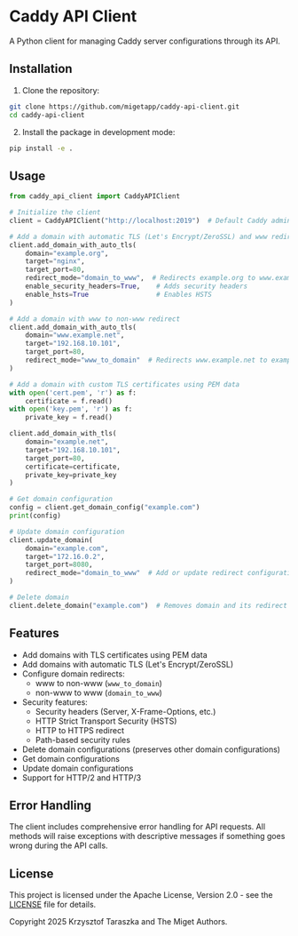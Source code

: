 # Caddy API Client

A Python client for managing Caddy server configurations through its API.

## Installation

1. Clone the repository:
```bash
git clone https://github.com/migetapp/caddy-api-client.git
cd caddy-api-client
```

2. Install the package in development mode:
```bash
pip install -e .
```

## Usage

```python
from caddy_api_client import CaddyAPIClient

# Initialize the client
client = CaddyAPIClient("http://localhost:2019")  # Default Caddy admin endpoint

# Add a domain with automatic TLS (Let's Encrypt/ZeroSSL) and www redirect
client.add_domain_with_auto_tls(
    domain="example.org",
    target="nginx",
    target_port=80,
    redirect_mode="domain_to_www",  # Redirects example.org to www.example.org
    enable_security_headers=True,    # Adds security headers
    enable_hsts=True                 # Enables HSTS
)

# Add a domain with www to non-www redirect
client.add_domain_with_auto_tls(
    domain="www.example.net",
    target="192.168.10.101",
    target_port=80,
    redirect_mode="www_to_domain"  # Redirects www.example.net to example.net
)

# Add a domain with custom TLS certificates using PEM data
with open('cert.pem', 'r') as f:
    certificate = f.read()
with open('key.pem', 'r') as f:
    private_key = f.read()

client.add_domain_with_tls(
    domain="example.net",
    target="192.168.10.101",
    target_port=80,
    certificate=certificate,
    private_key=private_key
)

# Get domain configuration
config = client.get_domain_config("example.com")
print(config)

# Update domain configuration
client.update_domain(
    domain="example.com",
    target="172.16.0.2",
    target_port=8080,
    redirect_mode="domain_to_www"  # Add or update redirect configuration
)

# Delete domain
client.delete_domain("example.com")  # Removes domain and its redirect configuration
```

## Features

- Add domains with TLS certificates using PEM data
- Add domains with automatic TLS (Let's Encrypt/ZeroSSL)
- Configure domain redirects:
  - www to non-www (`www_to_domain`)
  - non-www to www (`domain_to_www`)
- Security features:
  - Security headers (Server, X-Frame-Options, etc.)
  - HTTP Strict Transport Security (HSTS)
  - HTTP to HTTPS redirect
  - Path-based security rules
- Delete domain configurations (preserves other domain configurations)
- Get domain configurations
- Update domain configurations
- Support for HTTP/2 and HTTP/3

## Error Handling

The client includes comprehensive error handling for API requests. All methods will raise exceptions with descriptive messages if something goes wrong during the API calls.

## License

This project is licensed under the Apache License, Version 2.0 - see the [LICENSE](LICENSE) file for details.

Copyright 2025 Krzysztof Taraszka and The Miget Authors.

